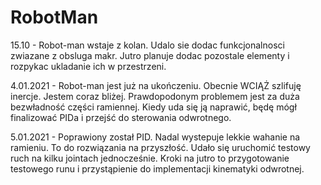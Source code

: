 # RobotMan

15.10 - Robot-man wstaje z kolan. Udalo sie dodac funkcjonalnosci zwiazane z obsluga makr. Jutro planuje dodac pozostale elementy i rozpykac 
ukladanie ich w przestrzeni.

4.01.2021 - Robot-man jest już na ukończeniu. Obecnie WCIĄŻ szlifuję inercje. Jestem coraz bliżej. Prawdopodonym problemem jest za duża 
bezwładność części ramiennej. Kiedy uda się ją naprawić, będę mógł finalizować PIDa i przejść do sterowania odwrotnego.

5.01.2021 - Poprawiony został PID. Nadal wystepuje lekkie wahanie na ramieniu. To do rozwiązania na przyszłość. Udało się uruchomić testowy 
ruch na kilku jointach jednocześnie. Kroki na jutro to przygotowanie testowego runu i przystąpienie do implementacji kinematyki odwrotnej.

